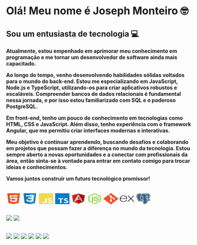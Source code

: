 # **Olá! Meu nome é Joseph Monteiro** :nerd_face:
## **Sou um entusiasta de tecnologia**  :computer:
**Atualmente, estou empenhado em aprimorar meu conhecimento em programação e me tornar um desenvolvedor de software ainda mais capacitado.**

**Ao longo do tempo, venho desenvolvendo habilidades sólidas voltados para o mundo do back-end. Estou me especializando em JavaScript, Node.js e TypeScript, utilizando-os para criar aplicativos robustos e escaláveis. Compreender bancos de dados relacionais é fundamental nessa jornada, e por isso estou familiarizado com SQL e o poderoso PostgreSQL.**

**Em front-end, tenho um pouco de conhecimento em tecnologias como HTML, CSS e JavaScript. Além disso, tenho experiência com o framework Angular, que me permitiu criar interfaces modernas e interativas.**

**Meu objetivo é continuar aprendendo, buscando desafios e colaborando em projetos que possam fazer a diferença no mundo da tecnologia. Estou sempre aberto a novas oportunidades e a conectar com profissionais da área, então sinta-se à vontade para entrar em contato comigo para trocar ideias e conhecimentos.**

**Vamos juntos construir um futuro tecnológico promissor!**

<div style="display: inline_block"><br>
  <img align="center" alt="Joseph-HTML" height="30" width="40" src="https://raw.githubusercontent.com/devicons/devicon/master/icons/html5/html5-original.svg">
  <img align="center" alt="Joseph-CSS" height="30" width="40" src="https://raw.githubusercontent.com/devicons/devicon/master/icons/css3/css3-original.svg">
  <img align="center" alt="Joseph-Js" height="30" width="40" src="https://raw.githubusercontent.com/devicons/devicon/master/icons/javascript/javascript-plain.svg">
  <img align="center" alt="Joseph-Ts" height="30" width="40" src="https://raw.githubusercontent.com/devicons/devicon/master/icons/typescript/typescript-plain.svg">
  <img align="center" alt="Joseph-Angular" height="30" width="40" src="https://raw.githubusercontent.com/devicons/devicon/master/icons/angularjs/angularjs-original.svg">
  <img align="center" alt="Joseph-NodeJs" height="30" width="40" src="https://raw.githubusercontent.com/devicons/devicon/master/icons/nodejs/nodejs-original.svg">
  <img align="center" alt="Joseph-Git" height="30" width="40" src="https://raw.githubusercontent.com/devicons/devicon/master/icons/git/git-original.svg">
  <img align="center" alt="Joseph-Express" height="30" width="40" src="https://raw.githubusercontent.com/devicons/devicon/master/icons/express/express-original.svg">
  <img align="center" alt="Joseph-CSS" height="30" width="40" src="https://raw.githubusercontent.com/devicons/devicon/master/icons/postgresql/postgresql-original.svg">
</div>

  ##
  
<picture>
  <source
    srcset="https://github-readme-stats.vercel.app/api?username=negojoseph&show_icons=true&theme=radical"
  />
  <source
    srcset="https://github-readme-stats.vercel.app/api?username=negojoseph&show_icons=true"
    media="(prefers-color-scheme: light), (prefers-color-scheme: no-preference)"
  />
  <img src="https://github-readme-stats.vercel.app/api?username=negojoseph&show_icons=true" />
</picture>

<picture>
  <source
    srcset="https://github-readme-stats.vercel.app/api/top-langs/?username=negojoseph&theme=radical&layout=compact"
  />
  <source
    srcset="https://github-readme-stats.vercel.app/api/top-langs/?username=negojoseph&layout=donut"
  />
  <img src="https://github-readme-stats.vercel.app/api?username=negojoseph&show_icons=true" />
</picture>

  ##

<div> 
  <a href="https://www.instagram.com/prof.josephmonteiro/" target="_blank"><img src="https://img.shields.io/badge/-Instagram-%23E4405F?style=for-the-badge&logo=instagram&logoColor=white" target="_blank"></a>
 	<a href="https://www.tiktok.com/@prof.josephmonteiro?lang=pt-BR" target="_blank"><img src="https://img.shields.io/badge/Tiktok-%23333?style=for-the-badge&logo=tiktok&logoColor=white" target="_blank"></a>
 <a href="https://discord.com/channels/702516391584202802/892024495727067177" target="_blank"><img src="https://img.shields.io/badge/Discord-7289DA?style=for-the-badge&logo=discord&logoColor=white" target="_blank"></a> 
  <a href = "mailto:negojoseph@gmail.com"><img src="https://img.shields.io/badge/-Gmail-FF0000?style=for-the-badge&logo=gmail&logoColor=white" target="_blank"></a>
  <a href="https://www.linkedin.com/in/joseph-monteiro-86946049/" target="_blank"><img src="https://img.shields.io/badge/-LinkedIn-%230077B5?style=for-the-badge&logo=linkedin&logoColor=white" target="_blank"></a> 
  <a href="https://wa.me/88997108826" target="_blank"><img src="https://img.shields.io/badge/-Whatsapp-%06C23C?style=for-the-badge&logo=whatsapp&logoColor=white" target="_blank"></a>
</div>
